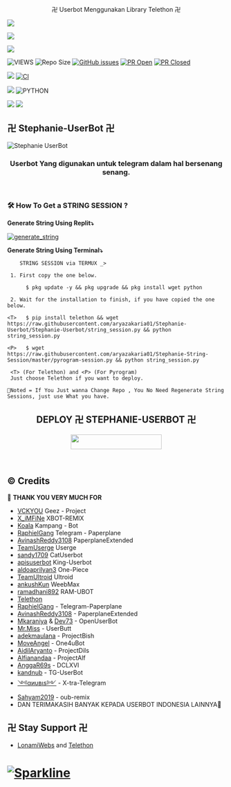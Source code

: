 <p align="center"> 卍 Userbot Menggunakan Library Telethon 卍</p>
<p align="left">
  <a href="https://github.com/aryazakaria01/Stephanie-Userbot/fork"><img src="https://img.shields.io/github/forks/vckyou/Geez-UserBot?label=Fork&style=social"></a>
  </p>
<p align="left">
  <a href="https://github.com/aryazakaria01/Stephanie-Userbot"><img src="https://img.shields.io/github/stars/vckyou/Geez-UserBot?style=social"></a>
  </p>
<p align="left">
  <a href="https://github.com/aryazakaria01/Stephanie-Userbot/blob/Geez-UserBot/LICENSE"><img src="https://img.shields.io/github/license/vckyou/Geez-UserBot?&style=social&logo=github">
  </a></p>

![VIEWS](https://komarev.com/ghpvc/?username=aryazakaria01)
![Repo Size](https://img.shields.io/github/repo-size/aryazakaria01/Stephanie-UserBot?&style=plastic&logo=github)
[![GitHub issues](https://img.shields.io/github/issues/aryazakaria01/Stephanie-UserBot?&style=plastic&logo=github)](https://github.com/aryazakaria01/Stephanie-Userbot/issues)
[![PR Open](https://img.shields.io/github/issues-pr/aryazakaria01/Stephanie-UserBot?&style=plastic&logo=github)](https://github.com/aryazakaria01/Stephanie-Userbot/issues?q=is%3Aopen+is%3Aissue)
[![PR Closed](https://img.shields.io/github/issues-pr-closed/aryazakaria01/Stephanie-Userbot?&style=plastic&logo=github)](https://github.com/aryazakaria01/Stephanie-Userbot/issues?q=is%3Aissue+is%3Aclosed)
<p align="justify">
<a href="https://github.com/vckyou/Geez-UserBot/commits/Geez-UserBot"><img src="https://img.shields.io/github/last-commit/vckyou/Geez-UserBot?color=ff69b4&logo=github&logoColor=ff69b4&style=for-the-badge" /></a>
<a href="https://github.com/vckyou/Geez-UserBot/actions/workflows/main.yml"><img src="https://img.shields.io/github/workflow/status/vckyou/Geez-UserBot/CI/Geez-UserBot?style=for-the-badge&logo=github-actions&logoColor=aqua" alt="CI" /></a>
</p>
<p align="justify">
<a href="https://pypi.org/project/Telethon/"><img src="https://img.shields.io/pypi/v/telethon?color=important&label=telethon&logo=python&logoColor=brightgreen&style=for-the-badge" /></a>
<img alt="PYTHON" src="https://img.shields.io/badge/PYTHON-v3.9.5-white?style=for-the-badge&logo=appveyor"/>
</p>
<p align="left">
</p>
<a href="https://t.me/StephanieSupportGroup"><img src="https://img.shields.io/badge/Join-Group1%20Support-blue.svg?style=for-the-badge&logo=Telegram"></a>
<a href="https://t.me/VcgSupportGroupp"><img src="https://img.shields.io/badge/Join-Group2%20Support-blue.svg?style=for-the-badge&logo=Telegram"></a>

## 卍 Stephanie-UserBot 卍
![Stephanie UserBot](https://telegra.ph/file/9464f116132df37c649c8.png)

<h3 align="center">Userbot Yang digunakan untuk telegram dalam hal bersenang senang.</h3>
<p align="center">&nbsp;</p>


### 🛠️ How To Get a STRING SESSION ?

**Generate String Using Replit⤵️**

<a href="https://repl.it/@mrismanaziz/stringenSession?lite=1&outputonly=1#main.py"><img src="https://img.shields.io/badge/run-string__session.py-magenta?style=for-the-badge&logo=repl.it" alt="generate_string" /></a>


**Generate String Using Terminal⤵️**
```
    STRING SESSION via TERMUX _>

 1. First copy the one below.

      $ pkg update -y && pkg upgrade && pkg install wget python

 2. Wait for the installation to finish, if you have copied the one below.

<T>   $ pip install telethon && wget https://raw.githubusercontent.com/aryazakaria01/Stephanie-Userbot/Stephanie-Userbot/string_session.py && python string_session.py

<P>   $ wget https://raw.githubusercontent.com/aryazakaria01/Stephanie-String-Session/master/pyrogram-session.py && python string_session.py

 <T> (For Telethon) and <P> (For Pyrogram)
 Just choose Telethon if you want to deploy.

📌Noted = If You Just wanna Change Repo , You No Need Regenerate String Sessions, just use What you have.

```


## <p align="center">DEPLOY 卍 STEPHANIE-USERBOT 卍</p>

<p align="center"><a href="https://github.com/aryazakaria01/Stephanie-Userbot"> <img src="https://img.shields.io/badge/Don't%20Touch%20Bro%20,%20It's Dangerous-Purple?style=flat&logo=heroku" width="210" height="34.45" /></a></p>

<br>
</p>

## © Credits 

 🙏 **THANK YOU VERY MUCH FOR**

*   [VCKYOU](https://github.com/Vckyou/Geez-Project)    Geez - Project
*   [X_iMFiNe](https://github.com/ximfine/xBot-Remix)    XBOT-REMIX
*   [Koala](https://github.com/ManusiaRakitan/Kampang-Bot)    Kampang - Bot
*   [RaphielGang](https://github.com/RaphielGang)    Telegram - Paperplane
*   [AvinashReddy3108](https://github.com/AvinashReddy3108)    PaperplaneExtended
*   [TeamUserge](https://github.com/UsergeTeam/Userge)    Userge
*   [sandy1709](https://github.com/sandy1709/catuserbot)    CatUserbot
*   [apisuserbot](https://github.com/apisuserbot/King-Userbot)    King-Userbot
*   [aldoaprilyan3](https://github.com/aldoaprilyan3/One-Piece)    One-Piece
*   [TeamUltroid](https://github.com/TeamUltroid/Ultroid)    Ultroid
*   [ankushKun](https://github.com/ankushKun/weebmax)    WeebMax
*   [ramadhani892](https://github.com/ramadhani892/RAM-UBOT)    RAM-UBOT
*   [Telethon](https://github.com/lonamiwebs/telethon) 
*   [RaphielGang](https://github.com/RaphielGang) - Telegram-Paperplane
*   [AvinashReddy3108](https://github.com/AvinashReddy3108) - PaperplaneExtended
*   [Mkaraniya](https://github.com/mkaraniya) & [Dev73](https://github.com/Devp73) - OpenUserBot
*   [Mr.Miss](https://github.com/keselekpermen69) - UserButt
*   [adekmaulana](https://github.com/adekmaulana) - ProjectBish
*   [MoveAngel](https://github.com/MoveAngel) - One4uBot
*   [AidilAryanto](https://github.com/aidilaryanto) - ProjectDils 
*   [Alfianandaa](https://github.com/alfianandaa/ProjectAlf) - ProjectAlf
*   [AnggaR69s](https://github.com/GengKapak/DCLXVI) - DCLXVI
*   [kandnub](https://github.com/kandnub) - TG-UserBot
*   [༺αиυвιѕ༻](https://github.com/Dark-Princ3) - X-tra-Telegram
*   [Sahyam2019](https://github.com/sahyam2019/oub-remix) - oub-remix
*   DAN TERIMAKASIH BANYAK KEPADA USERBOT INDONESIA LAINNYA🙏


## 卍 Stay Support 卍
* [LonamiWebs](https://github.com/LonamiWebs/) and [Telethon](https://github.com/LonamiWebs/Telethon)
# [![Sparkline](https://stars.medv.io/Lonamiwebs/telethon.svg)](https://stars.medv.io/Lonamiwebs/telethon)
